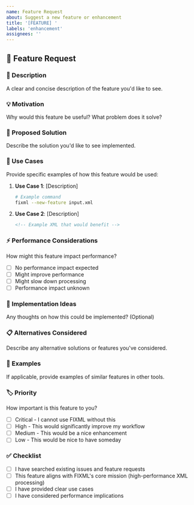 ```yaml
---
name: Feature Request
about: Suggest a new feature or enhancement
title: '[FEATURE] '
labels: 'enhancement'
assignees: ''
---
```


## 🚀 Feature Request

### 📝 Description
A clear and concise description of the feature you'd like to see.

### 💡 Motivation
Why would this feature be useful? What problem does it solve?

### 🎯 Proposed Solution
Describe the solution you'd like to see implemented.

### 🔄 Use Cases
Provide specific examples of how this feature would be used:

1. **Use Case 1**: [Description]
   ```bash
   # Example command
   fixml --new-feature input.xml
   ```

2. **Use Case 2**: [Description]
   ```xml
   <!-- Example XML that would benefit -->
   ```

### ⚡ Performance Considerations
How might this feature impact performance?
- [ ] No performance impact expected
- [ ] Might improve performance
- [ ] Might slow down processing
- [ ] Performance impact unknown

### 🔧 Implementation Ideas
Any thoughts on how this could be implemented? (Optional)

### 📋 Alternatives Considered
Describe any alternative solutions or features you've considered.

### 🎲 Examples
If applicable, provide examples of similar features in other tools.

### 🏷️ Priority
How important is this feature to you?
- [ ] Critical - I cannot use FIXML without this
- [ ] High - This would significantly improve my workflow  
- [ ] Medium - This would be a nice enhancement
- [ ] Low - This would be nice to have someday

### ✅ Checklist
- [ ] I have searched existing issues and feature requests
- [ ] This feature aligns with FIXML's core mission (high-performance XML processing)
- [ ] I have provided clear use cases
- [ ] I have considered performance implications